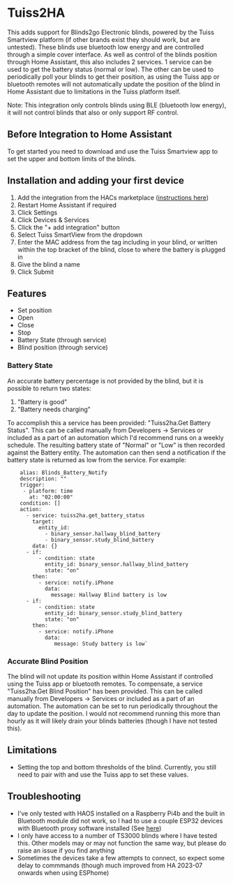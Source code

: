 # Tuiss2HA
This adds support for Blinds2go Electronic blinds, powered by the Tuiss Smartview platform (if other brands exist they should work, but are untested). These blinds use bluetooth low energy and are controlled through a simple cover interface. As well as control of the blinds position through Home Assistant, this also includes 2 services. 1 service can be used to get the battery status (normal or low). The other can be used to periodically poll your blinds to get their position, as using the Tuiss app or bluetooth remotes will not automatically update the position of the blind in Home Assistant due to limitations in the Tuiss platform itself.

Note: This integration only controls blinds using BLE (bluetooth low energy), it will not control blinds that also or only support RF control.


## Before Integration to Home Assistant ##
To get started you need to download and use the Tuiss Smartview app to set the upper and bottom limits of the blinds.

## Installation and adding your first device ##
1. Add the integration from the HACs marketplace ([instructions here](https://hacs.xyz/docs/configuration/basic))
2. Restart Home Assistant if required
3. Click Settings
4. Click Devices & Services
5. Click the "+ add integration" button
6. Select Tuiss SmartView from the dropdown
7. Enter the MAC address from the tag including in your blind, or written within the top bracket of the blind, close to where the battery is plugged in
8. Give the blind a name
9. Click Submit

## Features ##
- Set position
- Open 
- Close
- Stop
- Battery State (through service)
- Blind position (through service)

### Battery State ###
An accurate battery percentage is not provided by the blind, but it is possible to return two states:
1. "Battery is good"
2. "Battery needs charging"

To accomplish this a service has been provided: "Tuiss2ha.Get Battery Status". This can be called manually from Developers -> Services or included as a part of an automation which I'd recommend runs on a weekly schedule. The resulting battery state of "Normal" or "Low" is then recorded against the Battery entity. The automation can then send a notification if the battery state is returned as low from the service. For example:

        alias: Blinds_Battery_Notify
        description: ""
        trigger:
         - platform: time
           at: "02:00:00"
        condition: []
        action:
          - service: tuiss2ha.get_battery_status
            target:
              entity_id:
                - binary_sensor.hallway_blind_battery
                - binary_sensor.study_blind_battery
            data: {}
          - if:
              - condition: state
                entity_id: binary_sensor.hallway_blind_battery
                state: "on"
            then:
              - service: notify.iPhone
                data:
                  message: Hallway Blind battery is low
          - if:
              - condition: state
                entity_id: binary_sensor.study_blind_battery
                state: "on"
            then:
              - service: notify.iPhone
                data:
                   message: Study battery is low`


### Accurate Blind Position ###
The blind will not update its position within Home Assistant if controlled using the Tuiss app or bluetooth remotes. To compensate, a service "Tuiss2ha.Get Blind Position" has been provided. This can be called manually from Developers -> Services or included as a part of an automation. The automation can be set to run periodically throughout the day to update the position. I would not recommend running this more than hourly as it will likely drain your blinds batteries (though I have not tested this).


## Limitations ##
- Setting the top and bottom thresholds of the blind. Currently, you still need to pair with and use the Tuiss app to set these values.

## Troubleshooting ##
- I've only tested with HAOS installed on a Raspberry Pi4b and the built in Bluetooth module did not work, so I had to use a couple ESP32 devices with Bluetooth proxy software installed (See [here](https://esphome.io/components/bluetooth_proxy.html))
- I only have access to a number of TS3000 blinds where I have tested this. Other models may or may not function the same way, but please do raise an issue if you find anything
- Sometimes the devices take a few attempts to connect, so expect some delay to commmands (though much improved from HA 2023-07 onwards when using ESPhome)
